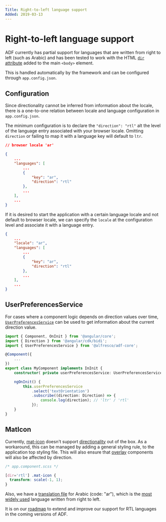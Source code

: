 ```yaml
---
Title: Right-to-left language support
Added: 2019-03-13
---
```


# Right-to-left language support

ADF currently has partial support for languages that are written from right to left (such as Arabic) and has been tested to work with the HTML [`dir` attribute](https://www.w3.org/TR/html51/dom.html#the-dir-attribute) added to the main `<body>` element.

This is handled automatically by the framework and can be configured through `app.config.json`.

## Configuration

Since directionality cannot be inferred from information about the locale, there is a one-to-one relation between locale and language configuration in `app.config.json`.

The minimum configuration is to declare the `"direction": "rtl"` alt the level of the language entry associated with your browser locale. Omitting `direction` or failing to map it with a language key will default to `ltr`.

```json
// browser locale 'ar'

{
    ...
    "languages": [
        ...
        {
            "key": "ar",
            "direction": "rtl"
        },
        ...
    ],
    ...
}
```

If it is desired to start the application with a certain language locale and not default to browser locale, we can specify the `locale` at the configuration level and associate it with a language entry.

```json
{
    ...
    "locale": "ar",
    "languages": [
        ...
        {
            "key": "ar",
            "direction": "rtl"
        },
        ...
    ],
    ...
}
```

## UserPreferencesService

For cases where a component logic depends on direction values over time, [`UserPreferencesService`](../core/services/user-preferences.service.md) can be used to get information about the current direction value.

```typescript
import { Component, OnInit } from '@angular/core';
import { Direction } from '@angular/cdk/bidi';
import { UserPreferencesService } from '@alfresco/adf-core';

@Component({
    ...
})
export class MyComponent implements InInit {
    constructor( private userPreferencesService: UserPreferencesService) { }

    ngOnInit() {
        this.userPreferencesService
            .select('textOrientation')
            .subscribe((direction: Direction) => {
                console.log(direction); // 'ltr' / 'rtl'
            });
    }
}
```

## MatIcon

Currently, [mat-icon](https://material.angular.io/components/icon/overview) doesn't support [directionality](https://material.angular.io/components/icon/overview#bidirectionality) out of the box. As a workaround, this can be managed by adding a general styling rule, to the application top styling file. This will also ensure that [overlay](https://material.angular.io/cdk/overlay/overview) components will also be affected by direction.

```css
/* app.component.scss */

[dir='rtl'] .mat-icon {
  transform: scale(-1, 1);
}
```

Also, we have a [translation file](internationalization.md) for Arabic (code: "ar"),
which is the
[most widely used](https://en.wikipedia.org/wiki/List_of_languages_by_number_of_native_speakers)
language written from right to left.

It is on our [roadmap](../roadmap.md) to extend and improve our support for RTL languages
in the coming versions of ADF.
